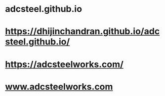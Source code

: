 # adcsteel.github.io
# https://dhijinchandran.github.io/adcsteel.github.io/
# https://adcsteelworks.com/
# www.adcsteelworks.com
